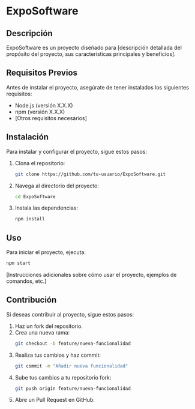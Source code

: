# ExpoSoftware

## Descripción

ExpoSoftware es un proyecto diseñado para [descripción detallada del propósito del proyecto, sus características principales y beneficios].

## Requisitos Previos

Antes de instalar el proyecto, asegúrate de tener instalados los siguientes requisitos:

- Node.js (versión X.X.X)
- npm (versión X.X.X)
- [Otros requisitos necesarios]

## Instalación

Para instalar y configurar el proyecto, sigue estos pasos:

1. Clona el repositorio:
   ```bash
   git clone https://github.com/tu-usuario/ExpoSoftware.git
   ```
2. Navega al directorio del proyecto:
   ```bash
   cd ExpoSoftware
   ```
3. Instala las dependencias:
   ```bash
   npm install
   ```

## Uso

Para iniciar el proyecto, ejecuta:

```bash
npm start
```

[Instrucciones adicionales sobre cómo usar el proyecto, ejemplos de comandos, etc.]

## Contribución

Si deseas contribuir al proyecto, sigue estos pasos:

1. Haz un fork del repositorio.
2. Crea una nueva rama:
   ```bash
   git checkout -b feature/nueva-funcionalidad
   ```
3. Realiza tus cambios y haz commit:
   ```bash
   git commit -m "Añadir nueva funcionalidad"
   ```
4. Sube tus cambios a tu repositorio fork:
   ```bash
   git push origin feature/nueva-funcionalidad
   ```
5. Abre un Pull Request en GitHub.



